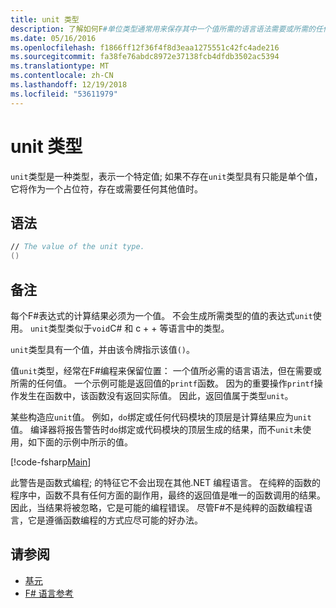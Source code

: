 ```yaml
---
title: unit 类型
description: 了解如何F#单位类型通常用来保存其中一个值所需的语言语法需要或所需的任何值时的位置。
ms.date: 05/16/2016
ms.openlocfilehash: f1866ff12f36f4f8d3eaa1275551c42fc4ade216
ms.sourcegitcommit: fa38fe76abdc8972e37138fcb4dfdb3502ac5394
ms.translationtype: MT
ms.contentlocale: zh-CN
ms.lasthandoff: 12/19/2018
ms.locfileid: "53611979"
---
```

# <a name="unit-type"></a>unit 类型

`unit`类型是一种类型，表示一个特定值; 如果不存在`unit`类型具有只能是单个值，它将作为一个占位符，存在或需要任何其他值时。

## <a name="syntax"></a>语法

```fsharp
// The value of the unit type.
()
```

## <a name="remarks"></a>备注

每个F#表达式的计算结果必须为一个值。 不会生成所需类型的值的表达式`unit`使用。 `unit`类型类似于`void`C# 和 c + + 等语言中的类型。

`unit`类型具有一个值，并由该令牌指示该值`()`。

值`unit`类型，经常在F#编程来保留位置： 一个值所必需的语言语法，但在需要或所需的任何值。 一个示例可能是返回值的`printf`函数。 因为的重要操作`printf`操作发生在函数中，该函数没有返回实际值。 因此，返回值属于类型`unit`。

某些构造应`unit`值。 例如，`do`绑定或任何代码模块的顶层是计算结果应为`unit`值。 编译器将报告警告时`do`绑定或代码模块的顶层生成的结果，而不`unit`未使用，如下面的示例中所示的值。

[!code-fsharp[Main](../../../samples/snippets/fsharp/lang-ref-1/snippet901.fs)]

此警告是函数式编程; 的特征它不会出现在其他.NET 编程语言。 在纯粹的函数的程序中，函数不具有任何方面的副作用，最终的返回值是唯一的函数调用的结果。 因此，当结果将被忽略，它是可能的编程错误。 尽管F#不是纯粹的函数编程语言，它是遵循函数编程的方式应尽可能的好办法。

## <a name="see-also"></a>请参阅

- [基元](primitive-types.md)
- [F# 语言参考](index.md)